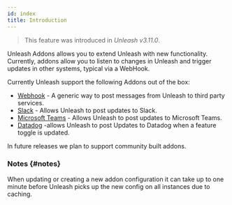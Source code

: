 ```yaml
---
id: index
title: Introduction
---
```


> This feature was introduced in _Unleash v3.11.0_.

Unleash Addons allows you to extend Unleash with new functionality. Currently, addons allow you to listen to changes in Unleash and trigger updates in other systems, typical via a WebHook.

Currently Unleash support the following Addons out of the box:

- [Webhook](webhook.md) - A generic way to post messages from Unleash to third party services.
- [Slack](slack.md) - Allows Unleash to post updates to Slack.
- [Microsoft Teams](teams.md) - Allows Unleash to post updates to Microsoft Teams.
- [Datadog](datadog.md) -allows Unleash to post Updates to Datadog when a feature toggle is updated.

In future releases we plan to support community built addons.

### Notes {#notes}

When updating or creating a new addon configuration it can take up to one minute before Unleash picks up the new config on all instances due to caching.
